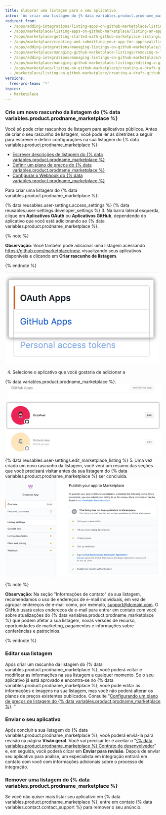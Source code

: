```yaml
---
title: Elaborar uma listagem para o seu aplicativo
intro: 'Ao criar uma listagem do {% data variables.product.prodname_marketplace %}, o GitHub salva-na no modo rascunho até que você envie o aplicativo para aprovação. Sua listagem mostra aos clientes como podem usar seu aplicativo.'
redirect_from:
  - /apps/adding-integrations/listing-apps-on-github-marketplace/listing-an-app-on-github-marketplace/
  - /apps/marketplace/listing-apps-on-github-marketplace/listing-an-app-on-github-marketplace/
  - /apps/marketplace/getting-started-with-github-marketplace-listings/listing-an-app-on-github-marketplace/
  - /apps/marketplace/creating-and-submitting-your-app-for-approval/listing-an-app-on-github-marketplace/
  - /apps/adding-integrations/managing-listings-on-github-marketplace/removing-a-listing-from-github-marketplace/
  - /apps/marketplace/managing-github-marketplace-listings/removing-a-listing-from-github-marketplace/
  - /apps/adding-integrations/managing-listings-on-github-marketplace/editing-a-github-marketplace-listing/
  - /apps/marketplace/managing-github-marketplace-listings/editing-a-github-marketplace-listing/
  - /apps/marketplace/listing-on-github-marketplace/creating-a-draft-github-marketplace-listing/
  - /marketplace/listing-on-github-marketplace/creating-a-draft-github-marketplace-listing
versions:
  free-pro-team: '*'
topics:
  - Marketplace
---
```




### Crie um novo rascunho da listagem do {% data variables.product.prodname_marketplace %}

Você só pode criar rascunhos de listagem para aplicativos públicos. Antes de criar o seu rascunho de listagem, você pode ler as diretrizes a seguir para escrever e definir configurações na sua listagem do {% data variables.product.prodname_marketplace %}:

* [Escrever descrições de listagem do {% data variables.product.prodname_marketplace %}](/marketplace/listing-on-github-marketplace/writing-github-marketplace-listing-descriptions/)
* [Definir um plano de preços do {% data variables.product.prodname_marketplace %}](/marketplace/listing-on-github-marketplace/setting-a-github-marketplace-listing-s-pricing-plan/)
* [Configurar o Webhook do {% data variables.product.prodname_marketplace %}](/marketplace/listing-on-github-marketplace/configuring-the-github-marketplace-webhook/)

Para criar uma listagem do {% data variables.product.prodname_marketplace %}:

{% data reusables.user-settings.access_settings %}
{% data reusables.user-settings.developer_settings %}
3. Na barra lateral esquerda, clique em **Aplicativos OAuth** ou **Aplicativos GitHub**, dependendo do aplicativo que você está adicionando ao {% data variables.product.prodname_marketplace %}.

  {% note %}

  **Observação**: Você também pode adicionar uma listagem acessando https://github.com/marketplace/new, visualizando seus aplicativos disponíveis e clicando em **Criar rascunho de listagem**.

  {% endnote %}

  ![Seleção do tipo de aplicativo](/assets/images/settings/apps_choose_app.png)

4. Selecione o aplicativo que você gostaria de adicionar a

{% data variables.product.prodname_marketplace %}.
![Seleção de aplicativo para listagem do {% data variables.product.prodname_marketplace %}](/assets/images/github-apps/github_apps_select-app.png)
{% data reusables.user-settings.edit_marketplace_listing %}
5. Uma vez criado um novo rascunho da listagem, você verá um resumo das seções que você precisará visitar antes da sua listagem do {% data variables.product.prodname_marketplace %} ser concluída. ![Listagem do GitHub Marketplace](/assets/images/marketplace/marketplace_listing_overview.png)


{% note %}

**Observação:** Na seção "Informações de contato" da sua listagem, recomendamos o uso de endereços de e-mail individuais, em vez de agrupar endereços de e-mail como, por exemplo, support@domain.com. O GitHub usará estes endereços de e-mail para entrar em contato com você sobre atualizações do {% data variables.product.prodname_marketplace %} que podem afetar a sua listagem, novas versões de recurso, oportunidades de marketing, pagamentos e informações sobre conferências e patrocínios.

{% endnote %}

### Editar sua listagem

Após criar um rascunho da listagem do {% data variables.product.prodname_marketplace %}, você poderá voltar e modificar as informações na sua listagem a qualquer momento. Se o seu aplicativo já está aprovado e encontra-se no {% data variables.product.prodname_marketplace %}, você pode editar as informações e imagens na sua listagem, mas você não poderá alterar os planos de preços existentes publicados. Consulte "[Configurando um plano de preços de listagem do {% data variables.product.prodname_marketplace %}](/marketplace/listing-on-github-marketplace/setting-a-github-marketplace-listing-s-pricing-plan/). "

### Enviar o seu aplicativo

Após concluir a sua listagem do {% data variables.product.prodname_marketplace %}, você poderá enviá-la para revisão na página **Visão geral**. Você vai precisar ler e aceitar o "[{% data variables.product.prodname_marketplace %} Contrato de desenvolvedor](/articles/github-marketplace-developer-agreement/)" e, em seguida, você poderá clicar em **Enviar para revisão**. Depois de enviar seu aplicativo para análise, um especialista em integração entrará em contato com você com informações adicionais sobre o processo de integração.

### Remover uma listagem do {% data variables.product.prodname_marketplace %}

Se você não quiser mais listar seu aplicativo em {% data variables.product.prodname_marketplace %}, entre em contato {% data variables.contact.contact_support %} para remover o seu anúncio.
